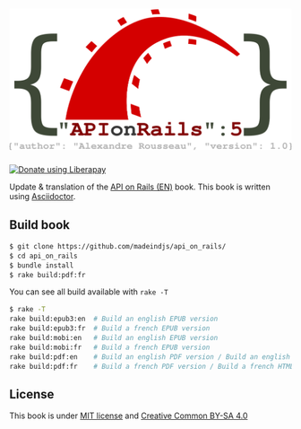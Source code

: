 <h1 align="center">
  <img src="logo.svg" alt="Api on Rails 5" />
</h1>

<noscript><a href="https://liberapay.com/alexandre_rousseau/donate"><img alt="Donate using Liberapay" src="https://liberapay.com/assets/widgets/donate.svg"></a></noscript>

Update & translation of the [API on Rails (EN)](http://apionrails.icalialabs.com/book) book. This book is written using [Asciidoctor](https://asciidoctor.org).

## Build book

~~~bash
$ git clone https://github.com/madeindjs/api_on_rails/
$ cd api_on_rails
$ bundle install
$ rake build:pdf:fr
~~~

You can see all build available with `rake -T`

~~~bash
$ rake -T
rake build:epub3:en  # Build an english EPUB version
rake build:epub3:fr  # Build a french EPUB version
rake build:mobi:en   # Build an english EPUB version
rake build:mobi:fr   # Build a french EPUB version
rake build:pdf:en    # Build an english PDF version / Build an english HTML version
rake build:pdf:fr    # Build a french PDF version / Build a french HTML version
~~~

## License

This book is under [MIT license](https://opensource.org/licenses/MIT) and [Creative Common BY-SA 4.0](https://creativecommons.org/licenses/by-sa/4.0/)
